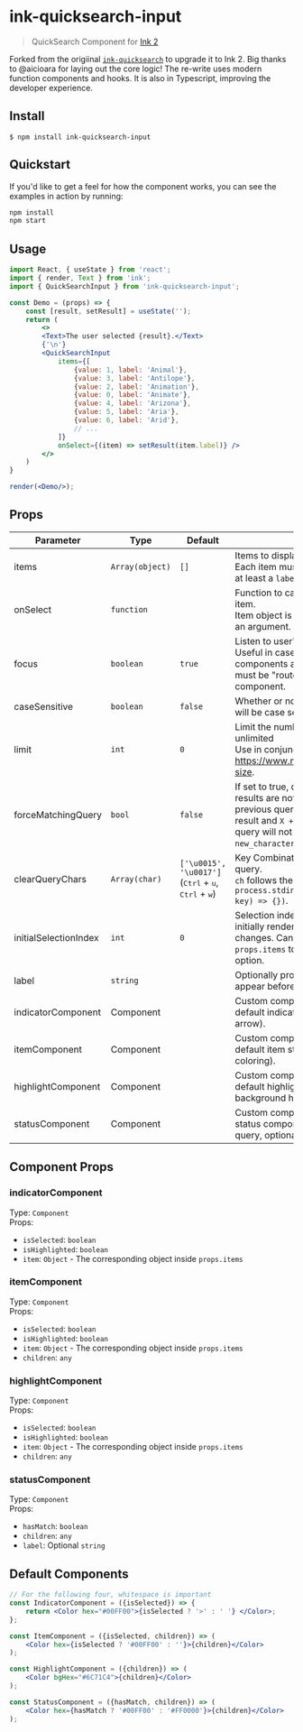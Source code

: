 # ink-quicksearch-input

> QuickSearch Component for [Ink 2](https://github.com/vadimdemedes/ink)

Forked from the origiinal [`ink-quicksearch`](https://github.com/aicioara/ink-quicksearch) to upgrade it to Ink 2.  Big thanks to @aicioara for laying out the core logic!  The re-write uses modern function
components and hooks.  It is also in Typescript, improving the developer experience.


## Install

```
$ npm install ink-quicksearch-input
```

## Quickstart

If you'd like to get a feel for how the component works, you can see the examples in action by running:

```bash
npm install
npm start
```

## Usage

```jsx
import React, { useState } from 'react';
import { render, Text } from 'ink';
import { QuickSearchInput } from 'ink-quicksearch-input';

const Demo = (props) => {
    const [result, setResult] = useState('');
    return (
        <>
        <Text>The user selected {result}.</Text>
        {'\n'}
        <QuickSearchInput 
            items={[
                {value: 1, label: 'Animal'},
                {value: 3, label: 'Antilope'},
                {value: 2, label: 'Animation'},
                {value: 0, label: 'Animate'},
                {value: 4, label: 'Arizona'},
                {value: 5, label: 'Aria'},
                {value: 6, label: 'Arid'},
                // ...
            ]}
            onSelect={(item) => setResult(item.label)} />
        </>
    )
}

render(<Demo/>);
```


## Props

| Parameter | Type | Default | Description
| --- | --- | --- | --- |
| items | `Array(object)` | `[]` | Items to display in a list. <br> Each item must be an object and have at least a `label` prop. 
| onSelect | `function` | | Function to call when user selects an item. <br> Item object is passed to that function as an argument.
| focus | `boolean` | `true` | Listen to user's input. <br> Useful in case there are multiple input components at the same time and input must be "routed" to a specific component.
| caseSensitive | `boolean` | `false` | Whether or not quicksearch matching will be case sensitive.
| limit | `int` | `0` | Limit the number of rows to display. `0` is unlimited <br> Use in conjunction with https://www.npmjs.com/package/term-size.
| forceMatchingQuery | `bool` | `false` | If set to true, queries that return no results are not allowed. In particular, if previous query `X` returns at least one result and `X + new_character` would not, query will not update to `X + new_character`.
| clearQueryChars | `Array(char)` | `['\u0015', '\u0017']` <br> (<kbd>Ctrl</kbd> + <kbd>u</kbd>, <kbd>Ctrl</kbd> + <kbd>w</kbd>) | Key Combinations that will clear the query. <br> `ch` follows the `keypress` API `process.stdin.on('keypress', (ch, key) => {})`.
| initialSelectionIndex | `int` | `0` | Selection index when the component is initially rendered or when `props.items` changes. Can be set together with new `props.items` to automatically select an option.
| label | `string` | | Optionally provide a label which will appear before the current query.
| indicatorComponent | Component | | Custom component to override the default indicator component (default - arrow).
| itemComponent | Component | | Custom component to override the default item style (default - selection coloring).
| highlightComponent | Component | | Custom component to override the default highlight style (default - background highlight).
| statusComponent | Component | | Custom component to override the status component (default - current query, optional value label).

## Component Props

### indicatorComponent

Type: `Component`<br>
Props:

- `isSelected`: `boolean`
- `isHighlighted`: `boolean`
- `item`: `Object` - The corresponding object inside `props.items`


### itemComponent

Type: `Component`<br>
Props:

- `isSelected`: `boolean`
- `isHighlighted`: `boolean`
- `item`: `Object` - The corresponding object inside `props.items`
- `children`: `any`


### highlightComponent

Type: `Component`<br>
Props:

- `isSelected`: `boolean`
- `isHighlighted`: `boolean`
- `item`: `Object` - The corresponding object inside `props.items`
- `children`: `any`


### statusComponent

Type: `Component`<br>
Props:

- `hasMatch`: `boolean`
- `children`: `any`
- `label`: Optional `string`



## Default Components

```jsx
// For the following four, whitespace is important
const IndicatorComponent = ({isSelected}) => {
    return <Color hex="#00FF00">{isSelected ? '>' : ' '} </Color>;
};

const ItemComponent = ({isSelected, children}) => (
    <Color hex={isSelected ? '#00FF00' : ''}>{children}</Color>
);

const HighlightComponent = ({children}) => (
    <Color bgHex="#6C71C4">{children}</Color>
);

const StatusComponent = ({hasMatch, children}) => (
    <Color hex={hasMatch ? '#00FF00' : '#FF0000'}>{children}</Color>
);
```
